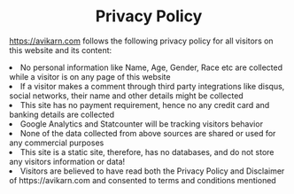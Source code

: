 <center><h1>Privacy Policy</h1></center>

https://avikarn.com follows the following privacy policy for all visitors on this website and its content:

<li>  No personal information like Name, Age, Gender, Race etc are collected while a visitor is on any page of this website</li>
<li>  If a visitor makes a comment through third party integrations like disqus, social networks, their name and other details might be           collected</li>
<li>  This site has no payment requirement, hence no any credit card and banking details are collected</li>
<li>  Google Analytics and Statcounter will be tracking visitors behavior</li>
<li>  None of the data collected from above sources are shared or used for any commercial purposes</li>
<li>  This site is a static site, therefore, has no databases, and do not store any visitors information or data!</li>
<li>  Visitors are believed to have read both the Privacy Policy and Disclaimer of https://avikarn.com and consented to terms and                 conditions mentioned</li>
